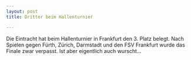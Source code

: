 ```yaml
---
layout: post
title: Dritter beim Hallenturnier

---
```


Die Eintracht hat beim Hallenturnier in Frankfurt den 3. Platz belegt. Nach Spielen gegen Fürth, Zürich, Darmstadt und den FSV Frankfurt wurde das Finale zwar verpasst. Ist aber eigentlich auch wurscht...


